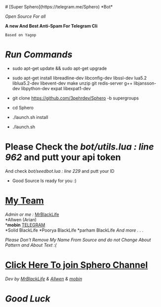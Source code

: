 
<html>
# [Super Sphero](https://telegram.me/Sphero) *Bot*

_Open Source For all_

<b>A new And Best Anti-Spam For Telegram Cli</b>

<code>Based on Yagop </code>

# *Run Commands*

* sudo apt-get update && sudo apt-get upgrade

* sudo apt-get install libreadline-dev libconfig-dev libssl-dev lua5.2 liblua5.2-dev libevent-dev make unzip git redis-server g++ libjansson-dev libpython-dev expat libexpat1-dev

* git clone https://github.com/3pehrdev/Sphero -b supergroups

* cd Sphero

* ./launch.sh install

* ./launch.sh 

# Please Check the *bot/utils.lua : line 962* and putt your api token
And check *bot/seedbot.lua : line 229* and putt your ID
* Good Source Is ready for you :)

# [My Team](http://telegram.me/Spheroch)
*Admin or me :* [MrBlackLife](http://telegram.me/mrblacklife)<br>
*Allwen (Arian)<br>
*<b>mobin</b> [TELEGRAM](telegram.me/Xxcrazy_boyxX)<br>
*Solid BlackLife
*Poorya BlackLife
*parham BlackLife
_And more . . ._

*Please Don't Remove My Name  From Source and do not Change About Pattern and About Text :(*
# [Click Here To join Sphero Channel](http://telegram.me/Spheroch)
*Dev by [MrBlackLife](http://telegram.me/mrblacklife) & [Allwen](https://telegram.me/allwen) & [mobin](telegram.me/Xxcrazy_boyxX)*

# *Good Luck* 
